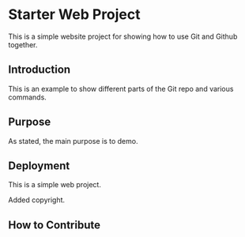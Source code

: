 # Starter Web Project

This is a simple website project for showing how to use Git and Github together.

## Introduction

This is an example to show different parts of the Git repo and various commands.

## Purpose

As stated, the main purpose is to demo.

## Deployment

This is a simple web project.

Added copyright.

## How to Contribute